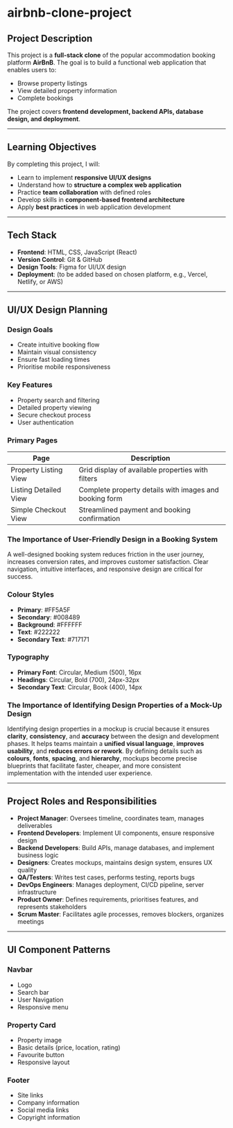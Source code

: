 # airbnb-clone-project

## Project Description  
This project is a **full-stack clone** of the popular accommodation booking platform **AirBnB**. The goal is to build a functional web application that enables users to:  
- Browse property listings  
- View detailed property information  
- Complete bookings  

The project covers **frontend development, backend APIs, database design, and deployment**.  

---

## Learning Objectives  
By completing this project, I will:  
- Learn to implement **responsive UI/UX designs**  
- Understand how to **structure a complex web application**  
- Practice **team collaboration** with defined roles  
- Develop skills in **component-based frontend architecture**  
- Apply **best practices** in web application development  

---

## Tech Stack  
- **Frontend**: HTML, CSS, JavaScript (React)  
- **Version Control**: Git & GitHub  
- **Design Tools**: Figma for UI/UX design  
- **Deployment**: (to be added based on chosen platform, e.g., Vercel, Netlify, or AWS)  

---

## UI/UX Design Planning  
### Design Goals
- Create intuitive booking flow
- Maintain visual consistency
- Ensure fast loading times
- Prioritise mobile responsiveness

### Key Features
- Property search and filtering
- Detailed property viewing
- Secure checkout process
- User authentication

### Primary Pages
| Page | Description |
|----------|----------|
| Property Listing View    | Grid display of available properties with filters   |
| Listing Detailed View    | Complete property details with images and booking form   |
| Simple Checkout View    | Streamlined payment and booking confirmation   |

### The Importance of User-Friendly Design in a Booking System
A well-designed booking system reduces friction in the user journey, increases conversion rates, and improves customer satisfaction. Clear navigation, intuitive interfaces, and responsive design are critical for success.

### Colour Styles
- **Primary**: #FF5A5F
- **Secondary**: #008489
- **Background**: #FFFFFF
- **Text**: #222222
- **Secondary Text**: #717171

### Typography
- **Primary Font**: Circular, Medium (500), 16px
- **Headings**: Circular, Bold (700), 24px-32px
- **Secondary Text**: Circular, Book (400), 14px

### The Importance of Identifying Design Properties of a Mock-Up Design
Identifying design properties in a mockup is crucial because it ensures **clarity**, **consistency**, and **accuracy** between the design and development phases. It helps teams maintain a **unified visual language**, **improves usability**, and **reduces errors or rework**. By defining details such as **colours**, **fonts**, **spacing**, and **hierarchy**, mockups become precise blueprints that facilitate faster, cheaper, and more consistent implementation with the intended user experience.

---

## Project Roles and Responsibilities
- **Project Manager**: Oversees timeline, coordinates team, manages deliverables
- **Frontend Developers**: Implement UI components, ensure responsive design
- **Backend Developers**: Build APIs, manage databases, and implement business logic
- **Designers**: Creates mockups, maintains design system, ensures UX quality
- **QA/Testers**: Writes test cases, performs testing, reports bugs
- **DevOps Engineers**: Manages deployment, CI/CD pipeline, server infrastructure
- **Product Owner**: Defines requirements, prioritises features, and represents stakeholders
- **Scrum Master**: Facilitates agile processes, removes blockers, organizes meetings

---

## UI Component Patterns
### Navbar
- Logo
- Search bar
- User Navigation
- Responsive menu
### Property Card
- Property image
- Basic details (price, location, rating)
- Favourite button
- Responsive layout
### Footer
- Site links
- Company information
- Social media links
- Copyright information
